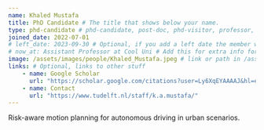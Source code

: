 ```yaml
---
name: Khaled Mustafa
title: PhD Candidate # The title that shows below your name.
type: phd-candidate # phd-candidate, post-doc, phd-visitor, professor, engineer. These are used for filtering and grouping people.
joined_date: 2022-07-01
# left_date: 2023-09-30 # Optional, if you add a left date the member will be moved to the past members section
# now_at: Assistant Professor at Cool Uni # Add this for extra info for past members
image: /assets/images/people/Khaled_Mustafa.jpeg # link or path in /assets/...
links: # Optional, links to other stuff
    - name: Google Scholar
      url: "https://scholar.google.com/citations?user=Ly6XqEYAAAAJ&hl=en"
    - name: Contact
      url: "https://www.tudelft.nl/staff/k.a.mustafa/"
---
```


<!-- Here add your interests or small paragraph. Keep it brief -->
Risk-aware motion planning for autonomous driving in urban scenarios.